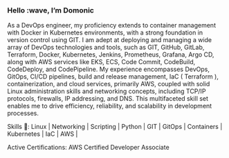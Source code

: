 ### Hello :wave, I’m Domonic
As a DevOps engineer, my proficiency extends to container management with Docker in Kubernetes environments, with a strong foundation in version control using GIT. I am adept at deploying and managing a wide array of DevOps technologies and tools, such as GIT, GitHub, GitLab, Terraform, Docker, Kubernetes, Jenkins, Prometheus, Grafana, Argo CD, along with AWS services like EKS, ECS, Code Commit, CodeBuild, CodeDeploy, and CodePipeline. My experience encompasses DevOps, GitOps, CI/CD pipelines, build and release management, IaC ( Terraform ), containerization, and cloud services, primarily AWS, coupled with solid Linux administration skills and networking concepts, including TCP/IP protocols, firewalls, IP addressing, and DNS. This multifaceted skill set enables me to drive efficiency, reliability, and scalability in development processes.

Skills :toolbox:: Linux | Networking | Scripting | Python | GIT | GitOps | Containers | Kubernetes | IaC | AWS |

Active Certifications:
AWS Certified Developer Associate

<!--
**domonic/domonic** is a ✨ _special_ ✨ repository because its `README.md` (this file) appears on your GitHub profile.

Here are some ideas to get you started:

- 🔭 I’m currently working on ...
- 🌱 I’m currently learning ...
- 👯 I’m looking to collaborate on ...
- 🤔 I’m looking for help with ...
- 💬 Ask me about ...
- 📫 How to reach me: ...
- 😄 Pronouns: ...
- ⚡ Fun fact: ...
-->
